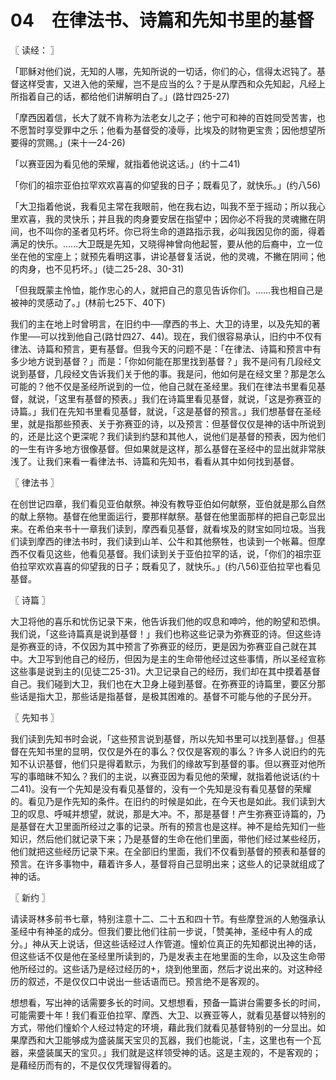 # 04　在律法书、诗篇和先知书里的基督



〖 读经： 〗

「耶稣对他们说，无知的人哪，先知所说的一切话，你们的心，信得太迟钝了。基督这样受害，又进入他的荣耀，岂不是应当的么？于是从摩西和众先知起，凡经上所指着自己的话，都给他们讲解明白了。」(路廿四25-27)

「摩西因着信，长大了就不肯称为法老女儿之子；他宁可和神的百姓同受苦害，也不愿暂时享受罪中之乐；他看为基督受的凌辱，比埃及的财物更宝贵；因他想望所要得的赏赐。」(来十一24-26)

「以赛亚因为看见他的荣耀，就指着他说这话。」(约十二41)

「你们的祖宗亚伯拉罕欢欢喜喜的仰望我的日子；既看见了，就快乐。」(约八56)

「大卫指着他说，我看见主常在我眼前，他在我右边，叫我不至于摇动；所以我心里欢喜，我的灵快乐；并且我的肉身要安居在指望中；因你必不将我的灵魂撇在阴间，也不叫你的圣者见朽坏。你已将生命的道路指示我，必叫我因见你的面，得着满足的快乐。……大卫既是先知，又晓得神曾向他起誓，要从他的后裔中，立一位坐在他的宝座上；就预先看明这事，讲论基督复活说，他的灵魂，不撇在阴间；他的肉身，也不见朽坏。」(徒二25-28、30-31)

「但我既蒙主怜恤，能作忠心的人，就把自己的意见告诉你们。……我也相自己是被神的灵感动了。」(林前七25下、40下)

我们的主在地上时曾明言，在旧约中──摩西的书上、大卫的诗里，以及先知的著作里──可以找到他自己(路廿四27、44)。现在，我们很容易承认，旧约中不仅有律法、诗篇和预言，更有基督。但我今天的问题不是：「在律法、诗篇和预言中有多少地方说到基督？」而是：「你如何能在那里找到基督？」我不是问有几段经文说到基督，几段经文告诉我们关于他的事。我是问，他如何是在经文里？那是怎么可能的？他不仅是圣经所说到的一位，他自己就在圣经里。我们在律法书里看见基督，就说，「这里有基督的预表。」我们在诗篇里看见基督，就说，「这是弥赛亚的诗篇。」我们在先知书里看见基督，就说，「这是基督的预言。」我们想基督在圣经里，就是指那些预表、关于弥赛亚的诗，以及预言：但基督仅仅是神的话中所说到的，还是比这个更深呢？我们读到约瑟和其他人，说他们是基督的预表，因为他们的一生有许多地方很像基督。但如果就是这样，那么基督在圣经中的显出就非常肤浅了。让我们来看一看律法书、诗篇和先知书，看看从其中如何找到基督。



〖 律法书 〗

在创世记四章，我们看见亚伯献祭。神没有教导亚伯如何献祭，亚伯就是那么自然的献上祭物。基督在他里面运行，要那样献祭。基督在他里面那样的把自己彰显出来。在希伯来书十一章我们读到，摩西看见基督，就看埃及的财宝如同垃圾。当我们读到摩西的律法书时，我们读到山羊、公牛和其他祭牲，也读到一个帐幕。但摩西不仅看见这些，他看见基督。我们读到关于亚伯拉罕的话，说，「你们的祖宗亚伯拉罕欢欢喜喜的仰望我的日子；既看见了，就快乐。」(约八56)亚伯拉罕也看见基督。



〖 诗篇 〗

大卫将他的喜乐和忧伤记录下来，他告诉我们他的叹息和呻吟，他的盼望和恐惧。我们说，「这些诗篇真是说到基督！」我们也称这些记录为弥赛亚的诗。但这些诗是弥赛亚的诗，不仅因为其中预言了弥赛亚的经历，更是因为弥赛亚自己就在其中。大卫写到他自己的经历，但因为是主的生命带他经过这些事情，所以圣经宣称这些事是说到主的(见徒二25-31)。大卫记录自己的经历，我们却在其中摸着基督自己。我们碰到大卫，我们也在大卫身上碰到基督。在弥赛亚的诗篇里，要区分那些话是指大卫，那些话是指基督，是极其困难的。基督不可能与他的子民分开。



〖 先知书 〗

我们读到先知书时会说，「这些预言说到基督，所以先知书里可以找到基督。」但基督在先知书里的显明，仅仅是外在的事么？仅仅是客观的事么？许多人说旧约的先知不认识基督，他们只是得着默示，为我们的缘故写到基督的事。但以赛亚对他所写的事暗昧不知么？我们的主说，以赛亚因为看见他的荣耀，就指着他说话(约十二41)。没有一个先知是没有看见基督的，没有一个先知是没有看见基督的荣耀的。看见乃是作先知的条件。在旧约的时候是如此，在今天也是如此。我们读到大卫的叹息、呼喊并想望，就说，那是大冲。不，那是基督！产生弥赛亚诗篇的，乃是基督在大卫里面所经过之事的记录。所有的预言也是这样。神不是给先知们一些知识，然后他们就记录下来；乃是基督的生命在他们里面，带他们经过某些经历，他们就把这些经历记录下来。在全部旧约里面，我们不仅看到基督的预表和基督的预言。在许多事物中，藉着许多人，基督将自己显明出来；这些人的记录就组成了神的话。



〖 新约 〗

请读哥林多前书七章，特别注意十二、二十五和四十节。有些摩登派的人勉强承认圣经中有神圣的成分。但我们要比他们往前一步说，「赞美神，圣经中有人的成分。」神从天上说话，但这些话经过人作管道。憧蚧位真正的先知都说出神的话，但这些话不仅是他在圣经里所读到的，乃是发表主在地里面的生命，以及这生命带他所经过的。这些话乃是经过经历的，烧到他里面，然后才说出来的。对这种经历的叙述，不是仅仅口中说出一些话语而已。预言绝不是客观的。

想想看，写出神的话需要多长的时间。又想想看，预备一篇讲台需要多长的时间，可能需要十年！我们看亚伯拉罕、摩西、大卫、以赛亚等人，就看见基督以特别的方式，带他们憧蚧个人经过特定的环境，藉此我们就看见基督特别的一分显出。如果摩西和大卫能够成为盛装属天宝贝的瓦器，我们也能说，「主，这里也有一个瓦器，来盛装属天的宝贝。」我们就是这样领受神的话。这是主观的，不是客观的；是藉经历而有的，不是仅仅凭理智得着的。

